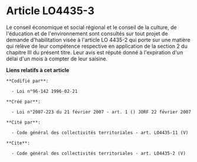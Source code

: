 # Article LO4435-3

Le conseil économique et social régional et le conseil de la culture, de l'éducation et de l'environnement sont consultés sur
tout projet de demande d'habilitation visée à l'article LO 4435-2 qui porte sur une matière qui relève de leur compétence
respective en application de la section 2 du chapitre III du présent titre. Leur avis est réputé donné à l'expiration d'un
délai d'un mois à compter de leur saisine.

**Liens relatifs à cet article**

	**Codifié par**:

	  - Loi n°96-142 1996-02-21

	**Créé par**:

	  - Loi n°2007-223 du 21 février 2007 - art. 1 () JORF 22 février 2007

	**Cité par**:

	  - Code général des collectivités territoriales - art. LO4435-11 (V)

	**Cite**:

	  - Code général des collectivités territoriales - art. LO4435-2 (V)
